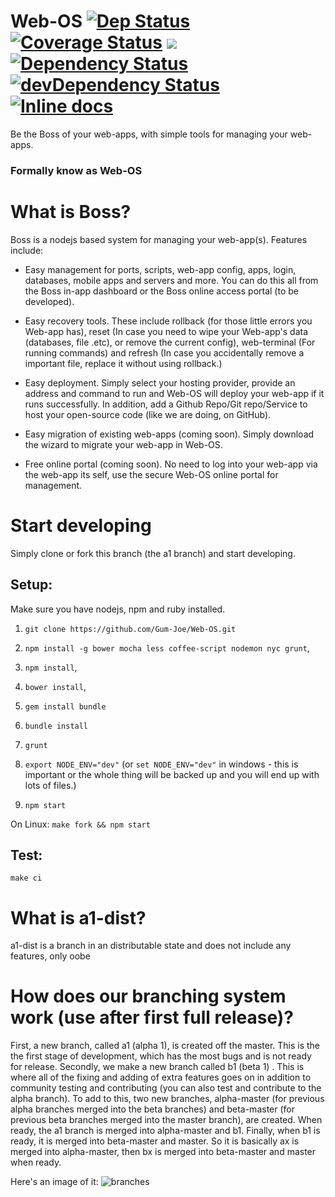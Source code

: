 # Web-OS [![Dep Status](https://travis-ci.org/Gum-Joe/boss.svg?branch=a1)](https://travis-ci.org/Gum-Joe/boss) [![Coverage Status](https://coveralls.io/repos/Gum-Joe/boss/badge.svg?branch=a1&service=github)](https://coveralls.io/github/Gum-Joe/boss?branch=a1) <a href="https://codeclimate.com/github/Gum-Joe/boss"><img src="https://codeclimate.com/github/Gum-Joe/boss/badges/gpa.svg" /></a> [![Dependency Status](https://david-dm.org/Gum-Joe/boss.svg)](https://david-dm.org/Gum-Joe/boss) [![devDependency Status](https://david-dm.org/Gum-Joe/boss/dev-status.svg)](https://david-dm.org/Gum-Joe/boss#info=devDependencies) [![Inline docs](http://inch-ci.org/github/Gum-Joe/boss.svg?branch=master)](http://inch-ci.org/github/Gum-Joe/boss)


Be the Boss of your web-apps, with simple tools for managing your web-apps.
<h3>Formally know as Web-OS<h3>

# What is Boss?
Boss is a nodejs based system for managing your web-app(s). Features include:
* Easy management for ports, scripts, web-app config, apps, login, databases, mobile apps and servers and more. You can do this all from the Boss in-app dashboard or the Boss online access portal (to be developed).

* Easy recovery tools. These include rollback (for those little errors you Web-app has), reset (In case you need to wipe your Web-app's data (databases, file .etc), or remove the current config), web-terminal (For running commands) and refresh (In case you accidentally remove a important file, replace it without using rollback.)

* Easy deployment. Simply select your hosting provider, provide an address and command to run and Web-OS will deploy your web-app if it runs successfully. In addition, add a Github Repo/Git repo/Service to host your open-source code (like we are doing, on GitHub).

* Easy migration of existing web-apps (coming soon). Simply download the wizard to migrate your web-app in Web-OS.

* Free online portal (coming soon). No need to log into your web-app via the web-app its self, use the secure Web-OS online portal for management.

# Start developing
Simply clone or fork this branch (the a1 branch) and start developing.
## Setup:
 Make sure you have nodejs, npm and ruby installed.
  1. `git clone https://github.com/Gum-Joe/Web-OS.git`
  2. `npm install -g bower mocha less coffee-script nodemon nyc grunt`,

  3. `npm install`,

  4. `bower install`,
  5. `gem install bundle`
  6. `bundle install`
  7. `grunt`
  8. `export NODE_ENV="dev"` (or `set NODE_ENV="dev"` in windows - this is important or the whole thing will be backed up and you will end up with lots of files.)
  9. `npm start`

On Linux:
`make fork && npm start`

## Test:
`make ci`

# What is a1-dist?
a1-dist is a branch in an distributable state and does not include any features, only oobe

# How does our branching system work (use after first full release)?
First, a new branch, called a1 (alpha 1), is created off the master. This is the the first stage of development, which has the most bugs and is not ready for release. Secondly, we make a new branch called b1 (beta 1) . This is where all of the fixing and adding of extra features goes on in addition to community testing and contributing (you can also test and contribute to the alpha branch). To add to this, two new branches, alpha-master (for previous alpha branches merged into the beta branches) and beta-master (for previous beta branches merged into the master branch), are created.  When ready, the a1 branch is merged into alpha-master and b1.  Finally, when b1 is ready, it is merged into beta-master and master. So it is basically ax is merged into alpha-master, then bx is merged into beta-master and master when ready.

Here's an image of it:
![branches](https://raw.githubusercontent.com/Gum-Joe/boss/a1/Web-OS-branches.jpg)
